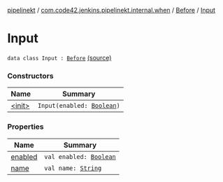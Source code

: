 [pipelinekt](../../../index.md) / [com.code42.jenkins.pipelinekt.internal.when](../../index.md) / [Before](../index.md) / [Input](./index.md)

# Input

`data class Input : `[`Before`](../index.md) [(source)](https://github.com/code42/pipelinekt/tree/master/internal/src/main/kotlin/com/code42/jenkins/pipelinekt/internal/when/Before.kt#L15)

### Constructors

| Name | Summary |
|---|---|
| [&lt;init&gt;](-init-.md) | `Input(enabled: `[`Boolean`](https://kotlinlang.org/api/latest/jvm/stdlib/kotlin/-boolean/index.html)`)` |

### Properties

| Name | Summary |
|---|---|
| [enabled](enabled.md) | `val enabled: `[`Boolean`](https://kotlinlang.org/api/latest/jvm/stdlib/kotlin/-boolean/index.html) |
| [name](name.md) | `val name: `[`String`](https://kotlinlang.org/api/latest/jvm/stdlib/kotlin/-string/index.html) |
